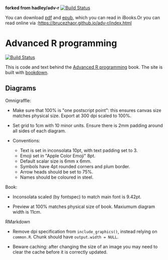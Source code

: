 **forked from hadley/adv-r** [![Build Status](https://travis-ci.org/BruceZhaoR/adv-r.svg?branch=master)](https://travis-ci.org/BruceZhaoR/adv-r)

You can download [pdf](https://github.com/BruceZhaoR/adv-r/raw/gh-pages/adv-r.pdf) and [epub](https://github.com/BruceZhaoR/adv-r/raw/gh-pages/adv-r.epub), which you can read in iBooks.Or you can read online via :<https://brucezhaor.github.io/adv-r/index.html>

# Advanced R programming

[![Build Status](https://travis-ci.org/hadley/adv-r.svg?branch=master)](https://travis-ci.org/hadley/adv-r)

This is code and text behind the [Advanced R programming](http://adv-r.hadley.nz)
book.  The site is built with [bookdown](https://bookdown.org/yihui/bookdown/).

## Diagrams

Omnigraffle:
  
* Make sure that 100% is "one postscript point": this ensures canvas
  size matches physical size. Export at 300 dpi scaled to 100%.

* Set grid to 1cm with 10 minor units. Ensure there is 2mm padding around
  all sides of each diagram.

* Conventions:
    * Text is set in inconsolata 10pt, with text padding set to 3. 
    * Emoji set in "Apple Color Emoji" 8pt.
    * Default scalar size is 6mm x 6mm.
    * Symbols have 4pt rounded corners and plum border.
    * Arrow heads should be set to 75%.
    * Names should be coloured in steel.

Book:

* Inconsolata scaled (by fontspec) to match main font is 9.42pt.

* Preview at 100% matches physical size of book. Maxiumum diagram width is 11cm.

RMarkdown

* Remove dpi specification from `include_graphics()`, instead relying
  on `common.R`. Chunk should have `output.width = NULL`.

* Beware caching: after changing the size of an image you may need to
  clear the cache before it is correctly updated.
